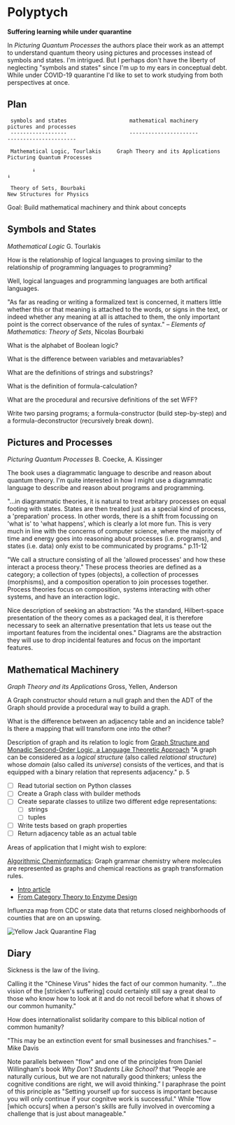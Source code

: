 # Polyptych

**Suffering learning while under quarantine**

In _Picturing Quantum Processes_ the authors place their work as an attempt to understand quantum theory using pictures and processes instead of symbols and states. I'm intrigued. But I perhaps don't have the liberty of neglecting "symbols and states" since I'm up to my ears in conceptual debt. While under COVID-19 quarantine I'd like to set to work studying from both perspectives at once.

## Plan

```
 symbols and states                    mathematical machinery            pictures and processes
 ------------------                    ----------------------            ----------------------

 Mathematical Logic, Tourlakis     Graph Theory and its Applications     Picturing Quantum Processes

        ↓                                                                           ↓

 Theory of Sets, Bourbaki                                                New Structures for Physics

```

Goal: Build mathematical machinery and think about concepts

## Symbols and States

_Mathematical Logic_ G. Tourlakis

How is the relationship of logical languages to proving similar to the relationship of programming languages to programming?

Well, logical languages and programming languages are both artifical languages.

"As far as reading or writing a formalized text is concerned, it matters little whether this or that meaning is attached to the words, or signs in the text, or indeed whether any meaning at all is attached to them, the only important point is the correct observance of the rules of syntax." – _Elements of Mathematics: Theory of Sets_, Nicolas Bourbaki

What is the alphabet of Boolean logic?

What is the difference between variables and metavariables?

What are the definitions of strings and substrings?

What is the definition of formula-calculation?

What are the procedural and recursive definitions of the set WFF?

Write two parsing programs; a formula-constructor (build step-by-step) and a formula-deconstructor (recursively break down).

## Pictures and Processes

_Picturing Quantum Processes_ B. Coecke, A. Kissinger

The book uses a diagrammatic language to describe and reason about quantum theory. I'm quite interested in how I might use a diagrammatic language to describe and reason about programs and programming.

"...in diagrammatic theories, it is natural to treat arbitary processes on equal footing with states. States are then treated just as a special kind of process, a 'preparation' process. In other words, there is a shift from focussing on 'what is' to 'what happens', which is clearly a lot more fun. This is very much in line with the concerns of computer science, where the majority of time and energy goes into reasoning about processes (i.e. programs), and states (i.e. data) only exist to be communicated by programs." p.11-12

"We call a structure consisting of all the 'allowed processes' and how these interact a process theory." These process theories are defined as a category; a collection of types (objects), a collection of processes (morphisms), and a composition operation to join processes together. Process theories focus on composition, systems interacting with other systems, and have an interaction logic.

Nice description of seeking an abstraction: "As the standard, Hilbert-space presentation of the theory comes as a packaged deal, it is therefore necessary to seek an alternative presentation that lets us tease out the important features from the incidental ones." Diagrams are the abstraction they will use to drop incidental features and focus on the important features.

## Mathematical Machinery

_Graph Theory and its Applications_ Gross, Yellen, Anderson

A Graph constructor should return a null graph and then the ADT of the Graph should provide a procedural way to build a graph.

What is the difference between an adjacency table and an incidence table? Is there a mapping that will transform one into the other?

Description of graph and its relation to logic from [Graph Structure and Monadic Second-Order Logic, a Language Theoretic Approach](https://hal.archives-ouvertes.fr/hal-00646514/document) "A graph can be considered as a _logical structure_ (also called _relational structure_) whose _domain_ (also called its _universe_) consists of the vertices, and that is equipped with a binary relation that represents adjacency." p. 5

- [ ] Read tutorial section on Python classes
- [ ] Create a Graph class with builder methods
- [ ] Create separate classes to utilize two different edge representations:
     - [ ] strings
     - [ ] tuples
- [ ] Write tests based on graph properties
- [ ] Return adjacency table as an actual table

Areas of application that I might wish to explore:

[Algorithmic Cheminformatics](https://cheminf.imada.sdu.dk/): Graph grammar chemistry where molecules are represented as graphs and chemical reactions as graph transformation rules.

* [Intro article](https://royalsocietypublishing.org/doi/pdf/10.1098/rsta.2016.0354)
* [From Category Theory to Enzyme Design](https://cheminf.imada.sdu.dk/novo-synergy/)

Influenza map from CDC or state data that returns closed neighborhoods of counties that are on an upswing.

![Yellow Jack Quarantine Flag](https://pbs.twimg.com/media/DkUciO0W0AAmkHM?format=jpg&name=240x240)

## Diary

Sickness is the law of the living.

Calling it the "Chinese Virus" hides the fact of our common humanity. "...the vision of the [stricken's suffering] could certainly still say a great deal to those who know how to look at it and do not recoil before what it shows of our common humanity."

How does internationalist solidarity compare to this biblical notion of common humanity?

"This may be an extinction event for small businesses and franchises." – Mike Davis

Note parallels between "flow" and one of the principles from Daniel Willingham's book _Why Don't Students Like School?_ that “People are naturally curious, but we are not naturally good thinkers; unless the cognitive conditions are right, we will avoid thinking.” I paraphrase the point of this principle as "Setting yourself up for success is important because you will only continue if your cognitve work is successful." While "flow [which occurs] when a person's skills are fully involved in overcoming a challenge that is just about manageable."
